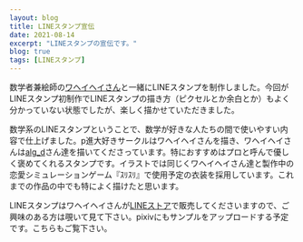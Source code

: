 ```yaml
---
layout: blog
title: LINEスタンプ宣伝
date: 2021-08-14
excerpt: "LINEスタンプの宣伝です。"
blog: true
tags: [LINEスタンプ]
---
```


数学者兼絵師の[ワヘイヘイさん](https://twitter.co.jp/waheyhey)と一緒にLINEスタンプを制作しました。今回がLINEスタンプ初制作でLINEスタンプの描き方（ピクセルとか余白とか）もよく分かっていない状態でしたが、楽しく描かせていただきました。

数学系のLINEスタンプということで、数学が好きな人たちの間で使いやすい内容で仕上げました。p進大好きサークルはワヘイヘイさんを描き、ワヘイヘイさんは[alg_d](https://twitter.co.jp/alg_d)さん達を描いてくださっています。特におすすめはプロと呼んで優しく褒めてくれるスタンプです。イラストでは同じくワヘイヘイさん達と製作中の恋愛シミュレーションゲーム『ｽﾘｽﾘ』で使用予定の衣装を採用しています。これまでの作品の中でも特によく描けたと思います。

LINEスタンプはワヘイヘイさんが[LINEストア](https://store.line.me/stickershop/product/16336178)で販売してくださいますので、ご興味のある方は覗いて見て下さい。pixivにもサンプルをアップロードする予定です。こちらもご覧下さい。
